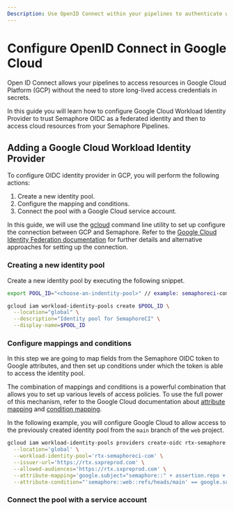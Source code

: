 ```yaml
---
Description: Use OpenID Connect within your pipelines to authenticate with Google Cloud Platform.
---
```


# Configure OpenID Connect in Google Cloud

Open ID Connect allows your pipelines to access resources in Google Cloud Platform (GCP) without
the need to store long-lived access credentials in secrets.

In this guide you will learn how to configure Google Cloud Workload Identity Provider to trust
Semaphore OIDC as a federated identity and then to access cloud resources from your Semaphore
Pipelines.

## Adding a Google Cloud Workload Identity Provider

To configure OIDC identity provider in GCP, you will perform the following actions:

1. Create a new identity pool.
2. Configure the mapping and conditions.
3. Connect the pool with a Google Cloud service account.

In this guide, we will use the [gcloud][gcloud] command line utility to set up configure the
connection between GCP and Semaphore. Refer to the [Google Cloud Identity Federation documentation][gcp-identity-docs]
for further details and alternative approaches for setting up the connection.

### Creating a new identity pool

Create a new identity pool by executing the following snippet.

``` bash
export POOL_ID="<choose-an-indentity-pool>" // example: semaphoreci-com-identity-pool

gcloud iam workload-identity-pools create $POOL_ID \
  --location="global" \
  --description="Identity pool for SemaphoreCI" \
  --display-name=$POOL_ID
```

### Configure mappings and conditions

In this step we are going to map fields from the Semaphore OIDC token to Google attributes, and then
set up conditions under which the token is able to access the identity pool.

The combination of mappings and conditions is a powerful combination that allows you to set up various
levels of access policies. To use the full power of this mechanism, refer to the Google Cloud documentation
about [attribute mapping][gcloud-attr-mapping] and [condition mapping][gcloud-condition-mapping].

In the following example, you will configure Google Cloud to allow access to the previously created
identity pool from the `main` branch of the `web` project.

``` bash
gcloud iam workload-identity-pools providers create-oidc rtx-semaphore \
  --location='global' \
  --workload-identity-pool='rtx-semaphoreci-com' \
  --issuer-url='https://rtx.sxpreprod.com' \
  --allowed-audiences='https://rtx.sxpreprod.com' \
  --attribute-mapping='google.subject="semaphore::" + assertion.repo + "::" + assertion.ref' \
  --attribute-condition="'semaphore::web::refs/heads/main' == google.subject"
```

### Connect the pool with a service account


[gcloud]: https://cloud.google.com/sdk/gcloud
[gcp-identity-docs]: https://cloud.google.com/iam/docs/configuring-workload-identity-federation#oidc_1
[gcloud-attr-mapping]: https://cloud.google.com/iam/docs/configuring-workload-identity-federation#mappings-and-conditions
[gcloud-condition-mapping]: https://cloud.google.com/iam/docs/configuring-workload-identity-federation#mappings-and-conditions
